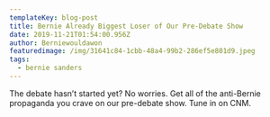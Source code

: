 ```yaml
---
templateKey: blog-post
title: Bernie Already Biggest Loser of Our Pre-Debate Show
date: 2019-11-21T01:54:00.956Z
author: Berniewouldawon
featuredimage: /img/31641c84-1cbb-48a4-99b2-286ef5e801d9.jpeg
tags:
  - bernie sanders
---
```

The debate hasn’t started yet? No worries. Get all of the anti-Bernie propaganda you crave on our pre-debate show. Tune in on CNM.
